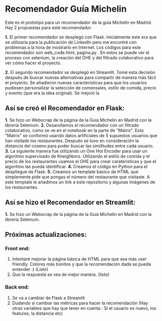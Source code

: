 # Recomendador Guía Michelin

Este es el prototipo para un recomendador de la guía Michelin en Madrid. 
Hay 2 propuestas para este recomendador. 

  **1.** El primer recomendador se desplegó con Flask. Inicialmente este era que se utilizaría para la publicación de LinkedIn pero me encontré con problemas a la hora de mostrarlo en Internet. Los códigos para este recomendador son web_code.html, pagina.py . En estos se puede ver el proceso con selenium, la creación del OHE y del filtrado colaborativo para ver cómo hacer el proyecto.
     
  **2.** El segundo recomendador se desplegó en Streamlit. Tomé esta decisión después de buscar nuevas alternativas para compartir de manera más fácil el proyecto. Se añadieron nuevas características para que los usuarios pudiesen personalizar la selección de comensales, estilo de comida, precio y evento (que era la idea original). Se mejoró la 




## Así se creó el Recomendador en Flask: 

  **1.** Se hizo un Webscrap de la página de la Guía Michelin en Madrid con la librería Selenium. 
  **2.** Desarollamos el recomendador con un filtrado colaborativo, como se ve en el notebook en la parte de "Matrix". Esta "Matrix" se conformó usando datos artificiales de 5 supuestos usuarios que han visitado los restaurantes. Después se tuvo en consideración la distancia del coseno para poder buscar las similitudes entre cada usuario. 
  **3.** La siguiente manera fue utilizando un One Hot Encoder para usar un algoritmo supervisado de Kneighbors. Utilizando el estilo de comida y el precio de los restaurantes usamos el OHE para crear carateristicas y que el algoritmo las pueda identificar.
  **4.** Creamos el código en Python para el despliegue de Flask. 
  **5.** Creamos un template básico de HTML que simplemente pide que pongas el número del restaurante que visitaste. A este template le añadimos un link a este repositorio y algunas imágenes de los restaurantes. 

## Así se hizo el Recomendador en Streamlit: 

  **1.** Se hizo un Webscrap de la página de la Guía Michelin en Madrid con la librería Selenium. 
  
## Próximas actualizaciones:

### Front end:
   1. Intentaré mejorar la página básica de HTML para que sea más user friendly. Colores más bonitos y que la recomendación dada se pueda entender :) (Listo)
   2. Que la respuesta se vea de mejor manera. (listo)
      
### Back end:
   1. Se va a cambiar de Flask a Streamlit
   2. Dudando si cambiar las métricas para hacer la recomendación (Hay otras variables que hay que tener en cuenta : Si el usuario es nuevo, los features, la distancia etc)

   
